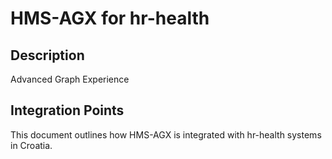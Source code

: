 # HMS-AGX for hr-health

## Description

Advanced Graph Experience

## Integration Points

This document outlines how HMS-AGX is integrated with hr-health systems in Croatia.
